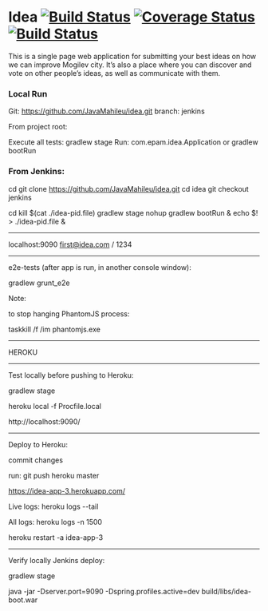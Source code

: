 # Idea [![Build Status](https://travis-ci.org/EPAMMogilev/idea.svg?branch=develop)](https://travis-ci.org/EPAMMogilev/idea) [![Coverage Status](https://coveralls.io/repos/EPAMMogilev/idea/badge.svg?branch=develop)](https://coveralls.io/r/EPAMMogilev/idea?branch=develop) [![Build Status](https://semaphoreci.com/api/v1/projects/ede55427-05a0-4aac-8855-441fb02570b6/509584/badge.svg)](https://semaphoreci.com/idea_mogilev/idea)

This is a single page web application for submitting your best ideas on how we can improve Mogilev city. It’s also a place where you can discover and vote on other people’s ideas, as well as communicate with them.


### Local Run

Git:
https://github.com/JavaMahileu/idea.git
branch: jenkins

From project root:

Execute all tests:
gradlew stage
Run:
com.epam.idea.Application
or gradlew bootRun


### From Jenkins:

cd
git clone https://github.com/JavaMahileu/idea.git
cd idea
git checkout jenkins

cd 
kill $(cat ./idea-pid.file)
gradlew stage
nohup gradlew bootRun & echo $! > ./idea-pid.file &



--------------------------------------------------------

localhost:9090
first@idea.com / 1234



--------------------------------------------------------


e2e-tests (after app is run, in another console window):

gradlew grunt_e2e



Note:

to stop hanging PhantomJS process:

taskkill /f /im phantomjs.exe

--------------------------------------------------------

HEROKU

--------------------------------------------------------

Test locally before pushing to Heroku:

gradlew stage

heroku local -f Procfile.local

http://localhost:9090/

-----------

Deploy to Heroku:

commit changes

run:
git push heroku master


https://idea-app-3.herokuapp.com/


Live logs:
heroku logs --tail

All logs:
heroku logs -n 1500



heroku restart -a idea-app-3

---------------

Verify locally Jenkins deploy:

gradlew stage

java -jar -Dserver.port=9090 -Dspring.profiles.active=dev build/libs/idea-boot.war




